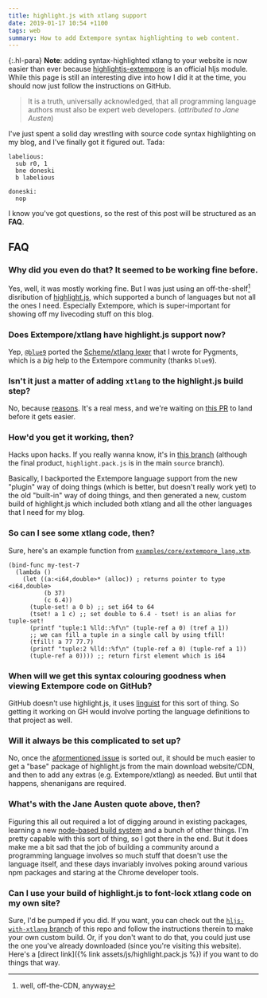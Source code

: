```yaml
---
title: highlight.js with xtlang support
date: 2019-01-17 10:54 +1100
tags: web
summary: How to add Extempore syntax highlighting to web content.
---
```


{:.hl-para} **Note**: adding syntax-highlighted xtlang to your website is now
easier than ever because
[highlightjs-extempore](https://github.com/highlightjs/highlightjs-extempore) is
an official hljs module. While this page is still an interesting dive into how I
did it at the time, you should now just follow the instructions on GitHub.

> It is a truth, universally acknowledged, that all programming language authors
> must also be expert web developers. (_attributed to Jane Austen_)

I've just spent a solid day wrestling with source code syntax highlighting on my
blog, and I've finally got it figured out. Tada:

```armasm
labelious:
  sub r0, 1
  bne doneski
  b labelious

doneski:
  nop
```

I know you've got questions, so the rest of this post will be structured as an
**FAQ**.

## FAQ

### Why did you even do that? It seemed to be working fine before.

Yes, well, it was mostly working fine. But I was just using an
off-the-shelf[^cdn] disribution of [highlight.js](https://highlightjs.org/),
which supported a bunch of languages but not all the ones I need. Especially
Extempore, which is super-important for showing off my livecoding stuff on this
blog.

[^cdn]: well, off-the-CDN, anyway

### Does Extempore/xtlang have highlight.js support now?

Yep, [`@blue9`](https://github.com/cyblue9) ported the
[Scheme/xtlang lexer](https://bitbucket.org/birkenfeld/pygments-main/src/7941677dc77d4f2bf0bbd6140ade85a9454b8b80/pygments/lexers/lisp.py?at=default&fileviewer=file-view-default#lisp.py-2420)
that I wrote for Pygments, which is a _big_ help to the Extempore community
(thanks `blue9`).

### Isn't it just a matter of adding `xtlang` to the highlight.js build step?

No, because [reasons](https://github.com/highlightjs/highlightjs-xtlang#usage).
It's a real mess, and we're waiting on
[this PR](https://github.com/highlightjs/highlight.js/pull/1888) to land before
it gets easier.

### How'd you get it working, then?

Hacks upon hacks. If you really wanna know, it's in
[this branch](https://github.com/benswift/benswift.github.io/tree/hljs-with-xtlang)
(although the final product, `highlight.pack.js` is in the main `source`
branch).

Basically, I backported the Extempore language support from the new "plugin" way
of doing things (which is better, but doesn't really work yet) to the old
"built-in" way of doing things, and then generated a new, custom build of
highlight.js which included both xtlang and all the other languages that I need
for my blog.

### So can I see some xtlang code, then?

Sure, here's an example function from
[`examples/core/extempore_lang.xtm`](https://github.com/digego/extempore/blob/master/examples/core/extempore_lang.xtm).

```xtlang
(bind-func my-test-7
  (lambda ()
    (let ((a:<i64,double>* (alloc)) ; returns pointer to type <i64,double>
          (b 37)
          (c 6.4))
      (tuple-set! a 0 b) ;; set i64 to 64
      (tset! a 1 c) ;; set double to 6.4 - tset! is an alias for tuple-set!
      (printf "tuple:1 %lld::%f\n" (tuple-ref a 0) (tref a 1))
      ;; we can fill a tuple in a single call by using tfill!
      (tfill! a 77 77.7)
      (printf "tuple:2 %lld::%f\n" (tuple-ref a 0) (tuple-ref a 1))
      (tuple-ref a 0)))) ;; return first element which is i64
```

### When will we get this syntax colouring goodness when viewing Extempore code on GitHub?

GitHub doesn't use highlight.js, it uses
[linguist](https://github.com/github/linguist) for this sort of thing. So
getting it working on GH would involve porting the language definitions to that
project as well.

### Will it always be this complicated to set up?

No, once the
[aformentioned issue](https://github.com/highlightjs/highlight.js/pull/1888) is
sorted out, it should be much easier to get a "base" package of highlight.js
from the main download website/CDN, and then to add any extras (e.g.
Extempore/xtlang) as needed. But until that happens, shenanigans are required.

### What's with the Jane Austen quote above, then?

Figuring this all out required a lot of digging around in existing packages,
learning a new [node-based build system](https://www.npmjs.com/package/gear) and
a bunch of other things. I'm pretty capable with this sort of thing, so I got
there in the end. But it does make me a bit sad that the job of building a
community around a programming language involves so much stuff that doesn't use
the language itself, and these days invariably involves poking around various
npm packages and staring at the Chrome developer tools.

### Can I use your build of highlight.js to font-lock xtlang code on my own site?

Sure, I'd be pumped if you did. If you want, you can check out the
[`hljs-with-xtlang` branch](https://github.com/benswift/benswift.github.io/tree/hljs-with-xtlang)
of this repo and follow the instructions therein to make your own custom build.
Or, if you don't want to do that, you could just use the one you've already
downloaded (since you're visiting this website). Here's a [direct
link]({% link assets/js/highlight.pack.js %}) if you want to do things that way.

